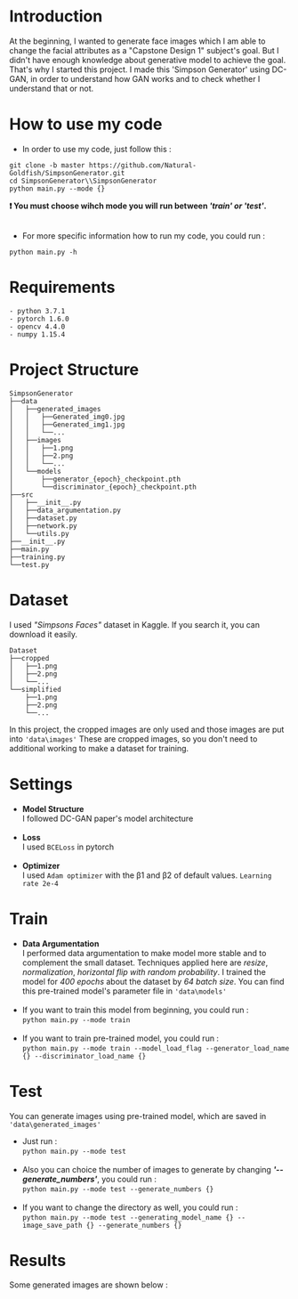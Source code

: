 # Introduction  
At the beginning, I wanted to generate face images which I am able to change the facial attributes as a "Capstone Design 1" subject's goal. 
    But I didn't have enough knowledge about generative model to achieve the goal.
    That's why I started this project. I made this 'Simpson Generator' using DC-GAN, in order to understand how GAN works and to check whether I understand that or not. 

# How to use my code  
- In order to use my code, just follow this :  
```
git clone -b master https://github.com/Natural-Goldfish/SimpsonGenerator.git  
cd SimpsonGenerator\\SimpsonGenerator
python main.py --mode {}
```
**❗ You must choose wihch mode you will run between _'train' or 'test'_.**</br></br>

- For more specific information how to run my code, you could run :
```
python main.py -h
```

# Requirements
```
- python 3.7.1
- pytorch 1.6.0
- opencv 4.4.0
- numpy 1.15.4
```

# Project Structure
    SimpsonGenerator
    ├──data
    │   ├──generated_images
    │   │   ├──Generated_img0.jpg
    │   │   ├──Generated_img1.jpg
    │   │   └──...
    │   ├──images
    │   │   ├──1.png
    │   │   ├──2.png
    │   │   └──...
    │   └──models
    │       ├──generator_{epoch}_checkpoint.pth
    │       └──discriminator_{epoch}_checkpoint.pth
    ├──src
    │   ├──__init__.py
    │   ├──data_argumentation.py
    │   ├──dataset.py
    │   ├──network.py
    │   └──utils.py
    ├──__init__.py
    ├──main.py
    ├──training.py
    └──test.py

# Dataset  
I used _"Simpsons Faces"_ dataset in Kaggle. If you search it, you can download it easily.

```
Dataset
├──cropped
│   ├──1.png
│   ├──2.png
│   └──...
└──simplified
    ├──1.png
    ├──2.png
    └──...
```  

In this project, the cropped images are only used and those images are put into ``` 'data\images' ```
These are cropped images, so you don't need to additional working to make a dataset for training.
    
# Settings  
- **Model Structure**  
I followed DC-GAN paper's model architecture</br></br>
- **Loss**  
I used ```BCELoss``` in pytorch</br></br>
- **Optimizer**  
I used ```Adam optimizer``` with the β1 and β2 of default values. ```Learning rate 2e-4```

# Train  
- **Data Argumentation**  
I performed data argumentation to make model more stable and to complement the small dataset. Techniques applied here are _resize_, _normalization_, _horizontal flip with random probability_.
I trained the model for _400 epochs_ about the dataset by _64 batch size_. You can find this pre-trained model's parameter file in ```'data\models'```  </br></br>
- If you want to train this model from beginning, you could run :  
```python main.py --mode train```  </br></br>
- If you want to train pre-trained model, you could run :  
```python main.py --mode train --model_load_flag --generator_load_name {} --discriminator_load_name {}```

# Test  
You can generate images using pre-trained model, which are saved in ```'data\generated_images'```  
- Just run :  
```python main.py --mode test```  </br></br>
- Also you can choice the number of images to generate by changing _**'--generate_numbers'**_, you could run :  
```python main.py --mode test --generate_numbers {}```  </br></br>
- If you want to change the directory as well, you could run :  
```python main.py --mode test --generating_model_name {} --image_save_path {} --generate_numbers {}```

# Results  
Some generated images are shown below :

